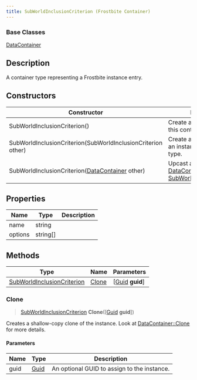```yaml
---
title: SubWorldInclusionCriterion (Frostbite Container)
---
```

### Base Classes

[DataContainer](/vext/ref/cls/shr/datacontainer)

## Description

A container type representing a Frostbite instance entry.

## Constructors

| Constructor                                                                           | Description                                                                                                                                 |
| ------------------------------------------------------------------------------------- | ------------------------------------------------------------------------------------------------------------------------------------------- |
| SubWorldInclusionCriterion()                                                          | Create a new instance of this container type.                                                                                               |
| SubWorldInclusionCriterion(SubWorldInclusionCriterion other)                          | Create a reference copy of an instance of the same type.                                                                                    |
| SubWorldInclusionCriterion([DataContainer](/vext/ref/cls/shr/datacontainer) other) | Upcast an instance of type [DataContainer](/vext/ref/cls/shr/datacontainer) to [SubWorldInclusionCriterion](SubWorldInclusionCriterion). |

## Properties

| Name    | Type       | Description |
| ------- | ---------- | ----------- |
| name    | string     |             |
| options | string\[\] |             |

## Methods

| Type                                                     | Name            | Parameters                                     |
| -------------------------------------------------------- | --------------- | ---------------------------------------------- |
| [SubWorldInclusionCriterion](SubWorldInclusionCriterion) | [Clone](#clone) | \[[Guid](/vext/ref/cls/shr/guid) **guid**\] |

### Clone

> [SubWorldInclusionCriterion](SubWorldInclusionCriterion) **Clone**(\[[Guid](/vext/ref/cls/shr/guid) **guid**\])

Creates a shallow-copy clone of the instance. Look at [DataContainer::Clone](/vext/ref/cls/shr/datacontainer#clone) for more details.

#### Parameters

| Name | Type         | Description                                 |
| ---- | ------------ | ------------------------------------------- |
| guid | [Guid](Guid) | An optional GUID to assign to the instance. |
